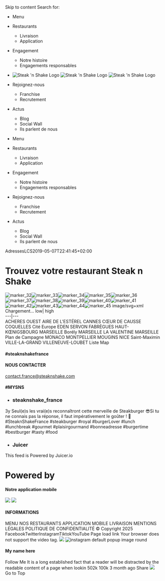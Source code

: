 Skip to content
Search for:
  * Menu
  * Restaurants
    * Livraison
    * Application
  * Engagement
    * Notre histoire
    * Engagements responsables
  * ![Steak 'n Shake Logo](https://steaknshake.fr/wp-content/uploads/2019/03/steak-n-shake-desktop.png) ![Steak 'n Shake Logo](https://steaknshake.fr/wp-content/uploads/2019/02/steak-n-shake.png) ![Steak 'n Shake Logo](https://steaknshake.fr/wp-content/uploads/2019/02/steak-n-shake-sticky.png)
  * Rejoignez-nous
    * Franchise
    * Recrutement
  * Actus
    * Blog
    * Social Wall
    * Ils parlent de nous


  * Menu
  * Restaurants
    * Livraison
    * Application
  * Engagement
    * Notre histoire
    * Engagements responsables
  * Rejoignez-nous
    * Franchise
    * Recrutement
  * Actus
    * Blog
    * Social Wall
    * Ils parlent de nous


AdressesLCS2019-05-07T22:41:45+02:00
# Trouvez votre restaurant Steak n Shake
![marker_32](https://steaknshake.fr/wp-content/plugins/mapsvg/markers/pin1_yellow.png)![marker_33](https://steaknshake.fr/wp-content/plugins/mapsvg/markers/pin1_yellow.png)![marker_34](https://steaknshake.fr/wp-content/plugins/mapsvg/markers/pin1_yellow.png)![marker_35](https://steaknshake.fr/wp-content/plugins/mapsvg/markers/pin1_yellow.png)![marker_36](https://steaknshake.fr/wp-content/plugins/mapsvg/markers/pin1_yellow.png)![marker_37](https://steaknshake.fr/wp-content/plugins/mapsvg/markers/pin1_yellow.png)![marker_38](https://steaknshake.fr/wp-content/plugins/mapsvg/markers/pin1_yellow.png)![marker_39](https://steaknshake.fr/wp-content/plugins/mapsvg/markers/pin1_yellow.png)![marker_40](https://steaknshake.fr/wp-content/plugins/mapsvg/markers/pin1_yellow.png)![marker_41](https://steaknshake.fr/wp-content/plugins/mapsvg/markers/pin1_yellow.png)![marker_42](https://steaknshake.fr/wp-content/plugins/mapsvg/markers/pin1_yellow.png)![marker_43](https://steaknshake.fr/wp-content/plugins/mapsvg/markers/pin1_yellow.png)![marker_44](https://steaknshake.fr/wp-content/plugins/mapsvg/markers/pin1_yellow.png)![marker_45](https://steaknshake.fr/wp-content/plugins/mapsvg/markers/pin1_yellow.png)
image/svg+xml
Chargement...
low| high  
---|---  
ACHERES OUEST
AIRE DE L'ESTÉREL
CANNES
CŒUR DE CAUSSE
COQUELLES Cité Europe
EDEN SERVON
FABRÈGUES
HAUT-KŒNIGSBOURG
MARSEILLE Borély
MARSEILLE LA VALENTINE
MARSEILLE Plan de Campagne
MONACO
MONTPELLIER
MOUGINS
NICE
Saint-Maximin
VILLE-LA-GRAND
VILLENEUVE-LOUBET
Liste
Map
#### #steaknshakefrance
#### NOUS CONTACTER
contact.france@steaknshake.com 
#### #MYSNS
  * ### steaknshake_france
3y
Seul(e)s les vrai(e)s reconnaîtront cette merveille de Steakburger 😎Si tu ne connais pas la réponse, il faut impérativement le goûter ! 🙌#SteaknShakeFrance #steakburger #royal #burgerLover #lunch #lunchbreak #gourmet #plaisirgourmand #bonneadresse #burgertime #bestburger #tasty #food
  * ### Juicer
This feed is Powered by Juicer.io
# Powered by


#### Notre application mobile
![](https://steaknshake.fr/wp-content/uploads/2020/12/App-store_APPLICATION-STEAK-N-SHAKE.png)
![](https://steaknshake.fr/wp-content/uploads/2020/12/Google-play_APPLICATION-STEAK-N-SHAKE.png)
#### INFORMATIONS
MENU
NOS RESTAURANTS
APPLICATION MOBILE
LIVRAISON
MENTIONS LÉGALES 
POLITIQUE DE CONFIDENTIALITÉ 
© Copyright 2025 
FacebookTwitterInstagramTiktokYouTube
Page load link
Your browser does not support the video tag. 
![](https://steaknshake.fr/wp-content/plugins/accesspress-instagram-feed-pro/images/loading.gif)
![instagram default popup image round](https://steaknshake.fr/wp-content/plugins/accesspress-instagram-feed-pro/images/round-prof.png)
####  My name here 
Follow Me
It is a long established fact that a reader will be distracted by the readable content of a page when lookin 
502k 100k 3 month ago 
Share
![](https://steaknshake.fr/wp-content/plugins/accesspress-instagram-feed-pro/images/loading.gif)
Go to Top
